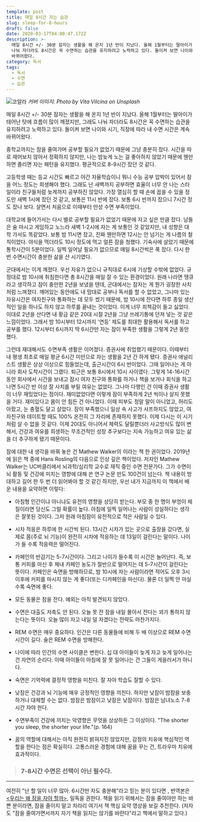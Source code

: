```yaml
---
template: post
title: 매일 8시간 자는 습관
slug: sleep-for-8-hours
draft: false
date: 2020-03-17T04:00:47.172Z
description: >-
  매일 8시간 +/- 30분 잠자는 생활을 해 온지 1년 반이 지났다. 올해 1월부터는 딸아이가 태어난 탓에 흐름이 많이 깨졌지만, 그래도
  나눠 자더라도 8시간은 꼭 수면하는 습관을 유지하려고 노력하고 있다. 돌이켜 보면 나이와 시기, 직장에 따라 내 수면 시간은 계속
  바뀌어왔다.
category: 독서
tags:
  - 독서
  - 수면
  - 습관
---
```

![코알라](https://images.unsplash.com/photo-1496316778157-e826f5bb47f2?ixlib=rb-1.2.1&ixid=eyJhcHBfaWQiOjEyMDd9&auto=format&fit=crop&w=1355&q=80 "코알")
_커버 이미지: Photo by Vita Vilcina on Unsplash_

매일 8시간 +/- 30분 잠자는 생활을 해 온지 1년 반이 지났다. 올해 1월부터는 딸아이가 태어난 탓에 흐름이 많이 깨졌지만, 그래도 나눠 자더라도 8시간은 꼭 수면하는 습관을 유지하려고 노력하고 있다. 돌이켜 보면 나이와 시기, 직장에 따라 내 수면 시간은 계속 바뀌어왔다.

중학교까지는 잠을 줄여가며 공부할 필요가 없었기 때문에 그냥 충분히 잤다. 시간을 따로 재어보지 않아서 정확하지 않지만, 나는 밤늦게 노는 걸 좋아하지 않았기 때문에 웬만하면 졸리면 자는 패턴을 유지했다. 평균적으로 8-9시간 잤던 것 같다.

고등학생 때는 등교 시간도 빠르고 야간 자율학습이니 뭐니 수능 공부 압박이 있어서 잠을 어느 정도는 희생해야 했다. 그래도 난 새벽까지 공부하면 효율이 너무 안 나는 스타일이라 친구들처럼 늦게까지 공부하진 않았다. 가장 열심히 할 때 손에 꼽을 수 있을 정도만 새벽 1시에 잤던 것 같고, 보통은 11시 반에 잤다. 보통 6시 반까지 잤으니 7시간 정도 잤나 보다. 살면서 처음으로 이때부터 만성 수면 부족이었다.

대학교에 들어가서는 다시 별로 공부할 필요가 없었기 때문에 자고 싶은 만큼 잤다. 남들은 술 마시고 게임하고 노느라 새벽 1-2시에 자는 게 보통인 것 같았지만, 내 성향은 대학 가서도 똑같았다. 보통 밤 11시면 잤고, 진짜 웬만하면 12시는 안 넘기는 게 나름의 철칙이었다. 야식을 먹더라도 10시 정도에 먹고 얼른 잠을 청했다. 기숙사에 살았기 때문에 통학시간이 5분이었다. 일찍 일어날 필요가 없으므로 매일 8시간씩은 푹 잤다. 다시 한번 수면시간이 충분한 삶을 산 시기였다.

군대에서는 이게 깨졌다. 우선 자유가 없으니 규칙대로 6시에 기상할 수밖에 없었다. 규정대로 밤 10시에 취침한다면 총 8시간을 매일 잘 수 있는 환경이었다. 원래 나라면 땡큐라고 생각하고 잠이 충만한 2년을 보냈을 텐데, 군대에서는 잠자는 게 뭔가 굉장한 사치처럼 느껴졌다. 깨어있는 동안에도 내 맘대로 공부나 독서를 할 수 없었고, 그나마 있는 자유시간은 여자친구와 통화하는 데 모두 썼기 때문에, 밤 10시에 잔다면 하루 종일 생산적인 일을 하나도 하지 않고 하루를 끝내는 것이었다. 이게 너무 죄책감이 들고 싫었다. 이대로 2년을 산다면 내 황금 같은 20대 시절 2년을 그냥 쓰레기통에 던져 넣는 것 같은 느낌이었다. 그래서 밤 10시부터 12시까지 '연등' 제도를 최대한 활용해서 독서를 하고 공부를 했다. 12시부터 6시까지 딱 6시간만 자는 잠이 부족한 생활을 그렇게 2년 동안 했다.

그런데 재대해서도 수면부족 생활은 이어졌다. 증권사에 취업했기 때문이다. 이때부터 내 평생 최초로 매일 평균 6시간 미만으로 자는 생활을 2년 간 하게 됐다. 증권사 애널리스트 생활은 상상 이상으로 힘들었는데, 출근시간이 6시 반이었다. 그때 일어나는 게 아니라 회사 도착시간이 그랬다. 퇴근은 보통 8시에서 10시 사이였다. 그렇게 14-16시간 동안 회사에서 시간을 보내고 잠시 여자 친구와 통화를 하거나 책을 보거나 회식을 하고 나면 5시간 반 이상 잘 사치를 부릴 여유는 없었다. 그나마 다행인 건 이때 증권사 생활이 너무 재밌었다는 점이다. 재미없었다면 이렇게 잠이 부족하게 2년 씩이나 살지 못했을 거다. 재미있다고 몸이 안 힘든 건 아니었다. 이때 피부도 정말 말이 아니었고, 허리도 아팠고, 눈 충혈도 달고 살았다. 잠이 부족했으니 일상 속 사고가 샤프하지도 않았고, 여자친구와 데이트할 때도 100% 온전히 그 자리에 존재하지 못했다. 이제 다시는 이 시기처럼 살 수 없을 것 같다. 이제 20대도 아니어서 체력도 달릴뿐더러 사고방식도 많이 변해서, 건강과 여유를 희생하는 무조건적인 성장 추구보다는 지속 가능하고 여유 있는 삶을 더 추구하게 됐기 때문이다.

잠에 대한 내 생각을 바꿔 놓은 건 Mathew Walker의 <Why We Sleep>이라는 책 한 권이었다. 2019년에 읽은 책 중에 Hans Rosling의 <Factfulness> 다음으로 인상 깊은 책이었다. 저자인 Mathew Walker는 UC버클리에서 뇌과학/심리학 교수로 재직 중인 수면 전문가다. 그가 수면이 뇌 활동 및 건강에 미치는 영향에 대해 쓴 연구 논문 만도 100건이 넘는다. 책 내용이 방대하고 길어 한 두 번 더 읽어봐야 할 것 같긴 하지만, 우선 내가 지금까지 이 책에서 배운 내용을 요약하면 이렇다:

- 아침형 인간이냐 아니냐도 유전의 영향을 상당히 받는다. 부모 중 한 명이 부엉이 체질이라면 당신도 그럴 확률이 높다. 아침에 일찍 일어나는 사람이 성실하다는 생각은 잘못된 것이다. 그저 원래 아침잠이 유전적으로 적은 사람일 수 있다.

- 시차 적응은 하루에 한 시간씩 된다. 13시간 시차가 있는 곳으로 출장을 갔다면, 실제로 몸(주로 뇌 기능)이 완전히 시차에 적응하는 데 13일이 걸린다는 말이다. 나이가 들 수록 적응력은 떨어진다.

- 카페인의 반감기는 5-7시간이다. 그리고 나이가 들수록 이 시간은 늘어난다. 즉, 보통 커피를 마신 후 체내 카페인 농도가 절반으로 떨어지는 데 5-7시간이 걸린다는 뜻이다. 카페인은 숙면을 방해하므로, 밤 10시에 자는 사람이라면 적어도 오후 3시 이후에 커피를 마시지 않는 게 좋다(또는 디카페인을 마신다). 물론 더 일찍 안 마실 수록 숙면에 좋다.

- 모든 동물은 잠을 잔다. 예외는 아직 발견되지 않았다.

- 수면은 대출도 저축도 안 된다. 오늘 못 잔 잠을 내일 몰아서 잔다는 꾀가 통하지 않는다는 뜻이다. 오늘 많이 자고 내일 덜 자겠다는 전략도 마찬가지다.

- REM 수면은 매우 중요하다. 인간은 다른 동물들에 비해 두 배 이상으로 REM 수면 시간이 길다. 술은 REM 수면을 방해한다.

- 나이에 따라 인간의 수면 사이클은 변한다. 십 대 아이들이 늦게 자고 늦게 일어나는 건 자연의 순리다. 이때 아이들이 아침에 잘 못 일어나는 건 그들이 게을러서가 아니다.

- 숙면은 기억력에 결정적 영향을 미친다. 잘 자야 학습도 잘할 수 있다.

- 낮잠은 건강과 뇌 기능에 매우 긍정적인 영향을 끼친다. 하지만 낮잠이 밤잠을 보충하거나 대체할 수는 없다. 밤잠은 밤잠이고 낮잠은 낮잠이다. 밤잠은 남녀노소 7-8시간 자야 한다.

- 수면부족이 건강에 끼치는 악영향은 무엇을 상상하든 그 이상이다. "The shorter you sleep, the shorter your life."(p. 164)

- 꿈의 역할에 대해서는 아직 완전히 밝혀지진 않았지만, 감정의 치유에 핵심적인 역할을 한다는 점은 확실히다. 고통스러운 경험에 대해 꿈을 꾸는 건, 트라우마 치유에 효과적이다.

> ### 7-8시간 수면은 선택이 아닌 필수다.
- - -
여전히 "난 할 일이 너무 많아. 6시간만 자도 충분해"라고 믿는 분이 있다면 <Why We Sleep>, 번역본은 [<우리는 왜 잠을 자야 할까>](http://www.yes24.com/Product/Goods/69761743), 일독을 권한다. 책을 읽기 위해서는 잠을 줄여야만 하는 바쁜 분이라면, 잠을 줄이지 말고 차라리 여기서 책 핵심 요약 영상을 보길 추천한다. (저자도 "잠을 줄여가면서까지 자기 책을 읽지는 않기를 바란다"라고 책에서 말하고 있다.)
